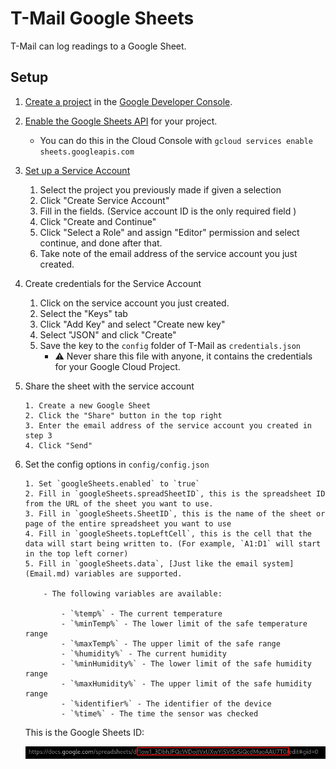 # T-Mail Google Sheets

T-Mail can log readings to a Google Sheet.

## Setup

1.  [Create a project](https://console.cloud.google.com/projectcreate) in the [Google Developer Console](https://console.cloud.google.com/).

2.  [Enable the Google Sheets API](https://developers.google.com/workspace/guides/enable-apis#sheets-api) for your project.

    -   You can do this in the Cloud Console with `gcloud services enable sheets.googleapis.com`

3.  [Set up a Service Account](https://console.developers.google.com/iam-admin/serviceaccounts)

    1. Select the project you previously made if given a selection
    2. Click "Create Service Account"
    3. Fill in the fields. (Service account ID is the only required field )
    4. Click "Create and Continue"
    5. Click "Select a Role" and assign "Editor" permission and select continue, and done after that.
    6. Take note of the email address of the service account you just created.

4.  Create credentials for the Service Account

    1. Click on the service account you just created.
    2. Select the "Keys" tab
    3. Click "Add Key" and select "Create new key"
    4. Select "JSON" and click "Create"
    5. Save the key to the `config` folder of T-Mail as `credentials.json`
        - ⚠️ Never share this file with anyone, it contains the credentials for your Google Cloud Project.

5.  Share the sheet with the service account

        1. Create a new Google Sheet
        2. Click the "Share" button in the top right
        3. Enter the email address of the service account you created in step 3
        4. Click "Send"

6.  Set the config options in `config/config.json`

        1. Set `googleSheets.enabled` to `true`
        2. Fill in `googleSheets.spreadSheetID`, this is the spreadsheet ID from the URL of the sheet you want to use.
        3. Fill in `googleSheets.SheetID`, this is the name of the sheet or page of the entire spreadsheet you want to use
        4. Fill in `googleSheets.topLeftCell`, this is the cell that the data will start being written to. (For example, `A1:D1` will start in the top left corner)
        5. Fill in `googleSheets.data`, [Just like the email system](Email.md) variables are supported.

            - The following variables are available:

                - `%temp%` - The current temperature
                - `%minTemp%` - The lower limit of the safe temperature range
                - `%maxTemp%` - The upper limit of the safe range
                - `%humidity%` - The current humidity
                - `%minHumidity%` - The lower limit of the safe humidity range
                - `%maxHumidity%` - The upper limit of the safe humidity range
                - `%identifier%` - The identifier of the device
                - `%time%` - The time the sensor was checked

    This is the Google Sheets ID:

    ![Google Sheets URL](sheetsURL.png)
